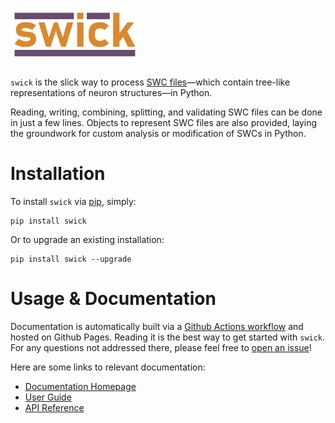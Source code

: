 # ![swick Logo](https://github.com/nathantspencer/swick/raw/main/assets/logo_cropped_small.png)
`swick` is the slick way to process [SWC files](http://www.neuronland.org/NLMorphologyConverter/MorphologyFormats/SWC/Spec.html)—which contain tree-like representations of neuron structures—in Python.

Reading, writing, combining, splitting, and validating SWC files can be done in just a few lines. Objects to represent SWC files are also provided, laying the groundwork for custom analysis or modification of SWCs in Python.

# Installation

To install `swick` via [pip](https://pip.pypa.io/en/stable/), simply:

```
pip install swick
```

Or to upgrade an existing installation:

```
pip install swick --upgrade
```

# Usage & Documentation

Documentation is automatically built via a [Github Actions workflow](https://github.com/nathantspencer/swick/blob/main/.github/workflows/build-docs.yml) and hosted on Github Pages. Reading it is the best way to get started with `swick`. For any questions not addressed there, please feel free to [open an issue](https://github.com/nathantspencer/swick/issues/new)!

Here are some links to relevant documentation:

 - [Documentation Homepage](https://nathantspencer.github.io/swick/index.html)
 - [User Guide](https://nathantspencer.github.io/swick/user_guide/index.html)
 - [API Reference](https://nathantspencer.github.io/swick/api_documentation/index.html)
